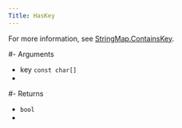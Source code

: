 ```yaml
---
Title: HasKey
---
```


For more information, see [StringMap.ContainsKey](https://sm.alliedmods.net/new-api/adt_trie/StringMap/ContainsKey).

#- Arguments
- key `const char[]`
- 

#- Returns
- `bool`
- 

